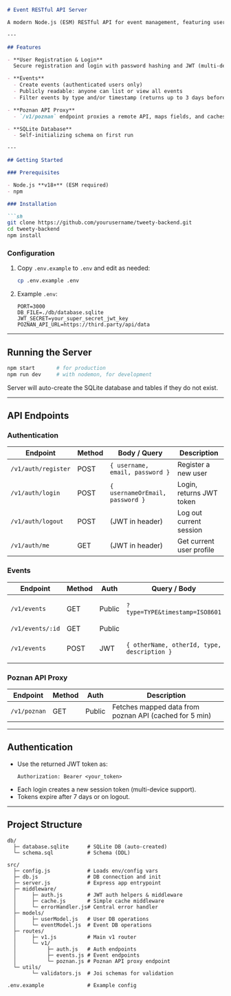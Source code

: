 ```markdown
# Event RESTful API Server

A modern Node.js (ESM) RESTful API for event management, featuring user registration & JWT authentication, public event access, and poznan API proxying with caching.

---

## Features

- **User Registration & Login**
  Secure registration and login with password hashing and JWT (multi-device support, token revocation, 7-day expiry).

- **Events**
  - Create events (authenticated users only)
  - Publicly readable: anyone can list or view all events
  - Filter events by type and/or timestamp (returns up to 3 days before timestamp)

- **Poznan API Proxy**
  - `/v1/poznan` endpoint proxies a remote API, maps fields, and caches results for 5 minutes

- **SQLite Database**
  - Self-initializing schema on first run

---

## Getting Started

### Prerequisites

- Node.js **v18+** (ESM required)
- npm

### Installation

```sh
git clone https://github.com/yourusername/tweety-backend.git
cd tweety-backend
npm install
```

### Configuration

1. Copy `.env.example` to `.env` and edit as needed:
    ```sh
    cp .env.example .env
    ```

2. Example `.env`:
    ```
    PORT=3000
    DB_FILE=./db/database.sqlite
    JWT_SECRET=your_super_secret_jwt_key
    POZNAN_API_URL=https://third.party/api/data
    ```

---

## Running the Server

```sh
npm start       # for production
npm run dev     # with nodemon, for development
```

Server will auto-create the SQLite database and tables if they do not exist.

---

## API Endpoints

### Authentication

| Endpoint         | Method | Body / Query        | Description                      |
|------------------|--------|---------------------|----------------------------------|
| `/v1/auth/register` | POST   | `{ username, email, password }` | Register a new user              |
| `/v1/auth/login`    | POST   | `{ usernameOrEmail, password }` | Login, returns JWT token         |
| `/v1/auth/logout`   | POST   | (JWT in header)                 | Log out current session          |
| `/v1/auth/me`       | GET    | (JWT in header)                 | Get current user profile         |

### Events

| Endpoint               | Method | Auth        | Query / Body                       | Description                          |
|------------------------|--------|-------------|-------------------------------------|--------------------------------------|
| `/v1/events`           | GET    | Public      | `?type=TYPE&timestamp=ISO8601`      | List events, filter by type/timestamp|
| `/v1/events/:id`       | GET    | Public      |                                     | Get event by ID                      |
| `/v1/events`           | POST   | JWT         | `{ otherName, otherId, type, description }` | Create new event (auth required)     |

### Poznan API Proxy

| Endpoint        | Method | Auth   | Description                                 |
|-----------------|--------|--------|---------------------------------------------|
| `/v1/poznan`  | GET    | Public | Fetches mapped data from poznan API (cached for 5 min) |

---

## Authentication

- Use the returned JWT token as:
    ```
    Authorization: Bearer <your_token>
    ```
- Each login creates a new session token (multi-device support).
- Tokens expire after 7 days or on logout.

---

## Project Structure

```
db/
  ├─ database.sqlite      # SQLite DB (auto-created)
  └─ schema.sql           # Schema (DDL)

src/
  ├─ config.js            # Loads env/config vars
  ├─ db.js                # DB connection and init
  ├─ server.js            # Express app entrypoint
  ├─ middleware/
  │     ├─ auth.js        # JWT auth helpers & middleware
  │     ├─ cache.js       # Simple cache middleware
  │     └─ errorHandler.js# Central error handler
  ├─ models/
  │     ├─ userModel.js   # User DB operations
  │     └─ eventModel.js  # Event DB operations
  ├─ routes/
  │     ├─ v1.js          # Main v1 router
  │     └─ v1/
  │          ├─ auth.js   # Auth endpoints
  │          ├─ events.js # Event endpoints
  │          └─ poznan.js # Poznan API proxy endpoint
  └─ utils/
        └─ validators.js  # Joi schemas for validation

.env.example              # Example config
```